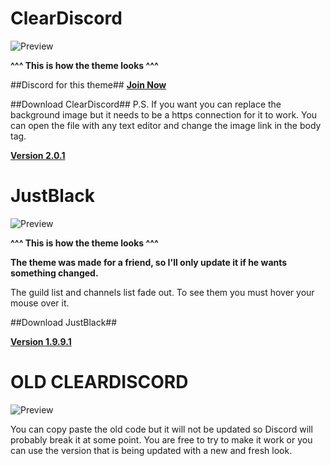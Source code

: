 # ClearDiscord

![Preview](http://i.imgur.com/xXIoVLY.jpg)

**^^^ This is how the theme looks ^^^**

##Discord for this theme##
**[Join Now](https://discord.gg/0yE9HoBlpr8dRdhe)**

##Download ClearDiscord##
P.S. If you want you can replace the background image but it needs to be a https connection for it to work.
You can open the file with any text editor and change the image link in the body tag.

[**Version 2.0.1**](https://betterdiscord.net/ghdl?id=69)

# JustBlack

![Preview](https://i.gyazo.com/c072e77683b7fd3fb866cfcf11e462cf.png)

**^^^ This is how the theme looks ^^^**

**The theme was made for a friend, so I'll only update it if he wants something changed.**

The guild list and channels list fade out. To see them you must hover your mouse over it.

##Download JustBlack##

[**Version 1.9.9.1**](https://betterdiscord.net/ghdl?id=493)

# OLD CLEARDISCORD

![Preview](https://i.gyazo.com/93d9b1362c33e5642f9f91c7cab9c80a.jpg)

You can copy paste the old code but it will not be updated so Discord will probably break it at some point. You are free to try to make it work or you can use the version that is being updated with a new and fresh look.
